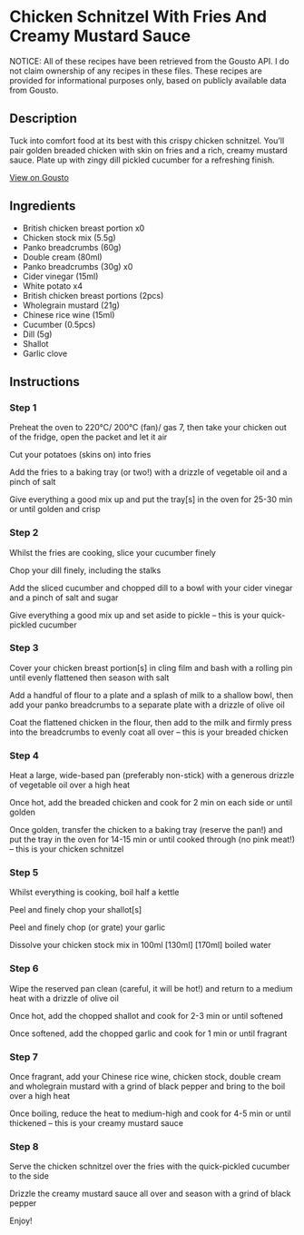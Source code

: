 # Chicken Schnitzel With Fries And Creamy Mustard Sauce

NOTICE: All of these recipes have been retrieved from the Gousto API. I do not claim ownership of any recipes in these files. These recipes are provided for informational purposes only, based on publicly available data from Gousto.

## Description

Tuck into comfort food at its best with this crispy chicken schnitzel. You’ll pair golden breaded chicken with skin on fries and a rich, creamy mustard sauce. Plate up with zingy dill pickled cucumber for a refreshing finish.

[View on Gousto](https://www.gousto.co.uk/recipes/cookbook/chicken-schnitzel-with-fries-and-creamy-mustard-sauce)

## Ingredients

- British chicken breast portion x0
- Chicken stock mix (5.5g)
- Panko breadcrumbs (60g)
- Double cream (80ml)
- Panko breadcrumbs (30g) x0
- Cider vinegar (15ml)
- White potato x4
- British chicken breast portions (2pcs)
- Wholegrain mustard (21g)
- Chinese rice wine (15ml)
- Cucumber (0.5pcs)
- Dill (5g)
- Shallot
- Garlic clove

## Instructions


### Step 1

Preheat the oven to 220°C/ 200°C (fan)/ gas 7, then take your chicken out of the fridge, open the packet and let it air

Cut your potatoes (skins on) into fries

Add the fries to a baking tray (or two!) with a drizzle of vegetable oil and a pinch of salt

Give everything a good mix up and put the tray[s] in the oven for 25-30 min or until golden and crisp


### Step 2

Whilst the fries are cooking, slice your cucumber finely

Chop your dill finely, including the stalks

Add the sliced cucumber and chopped dill to a bowl with your cider vinegar and a pinch of salt and sugar

Give everything a good mix up and set aside to pickle – this is your quick-pickled cucumber


### Step 3

Cover your chicken breast portion[s] in cling film and bash with a rolling pin until evenly flattened then season with salt

Add a handful of flour to a plate and a splash of milk to a shallow bowl, then add your panko breadcrumbs to a separate plate with a drizzle of olive oil

Coat the flattened chicken in the flour, then add to the milk and firmly press into the breadcrumbs to evenly coat all over – this is your breaded chicken


### Step 4

Heat a large, wide-based pan (preferably non-stick) with a generous drizzle of vegetable oil over a high heat

Once hot, add the breaded chicken and cook for 2 min on each side or until golden

Once golden, transfer the chicken to a baking tray (reserve the pan!) and put the tray in the oven for 14-15 min or until cooked through (no pink meat!) – this is your chicken schnitzel


### Step 5

Whilst everything is cooking, boil half a kettle

Peel and finely chop your shallot[s]

Peel and finely chop (or grate) your garlic

Dissolve your chicken stock mix in 100ml <span class="text-purple">[130ml]</span> <span class="text-danger">[170ml]</span> boiled water


### Step 6

Wipe the reserved pan clean (careful, it will be hot!) and return to a medium heat with a drizzle of olive oil

Once hot, add the chopped shallot and cook for 2-3 min or until softened

Once softened, add the chopped garlic and cook for 1 min or until fragrant


### Step 7

Once fragrant, add your Chinese rice wine, chicken stock, double cream and wholegrain mustard with a grind of black pepper and bring to the boil over a high heat

Once boiling, reduce the heat to medium-high and cook for 4-5 min or until thickened – this is your creamy mustard sauce

### Step 8

Serve the chicken schnitzel over the fries with the quick-pickled cucumber to the side

Drizzle the creamy mustard sauce all over and season with a grind of black pepper

Enjoy!

